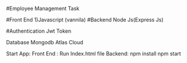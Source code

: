 #Employee Management Task

#Front End
  1)Javascript (vannila)
#Backend
Node Js(Express Js)

#Authentication
Jwt Token

Database
Mongodb Atlas Cloud

Start App:
Front End : Run Index.html file
Backend: npm install 
         npm start
